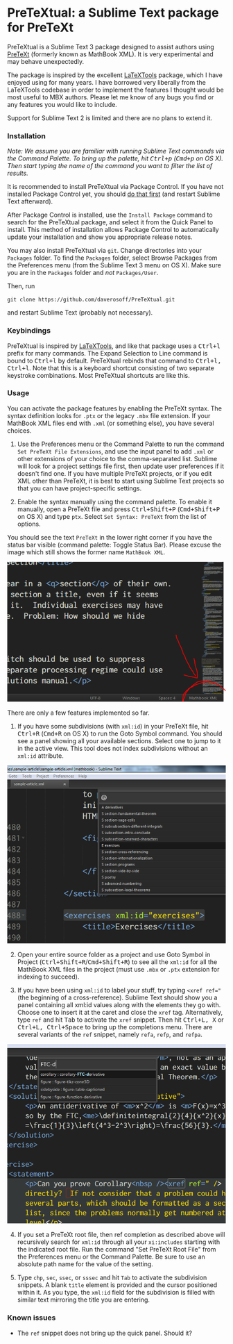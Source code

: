 # PreTeXtual: a Sublime Text package for PreTeXt

PreTeXtual is a Sublime Text 3 package designed to assist authors using
[PreTeXt](https://github.com/rbeezer/mathbook) (formerly known as MathBook
XML). It is very experimental and may behave unexpectedly.

The package is inspired by the excellent
[LaTeXTools](https://github.com/SublimeText/LaTeXTools) package, which I have
enjoyed using for many years. I have borrowed very liberally from the
LaTeXTools codebase in order to implement the features I thought would be most
useful to MBX authors. Please let me know of any bugs you find or any features
you would like to include.

Support for Sublime Text 2 is limited and there are no plans to extend it.

### Installation

*Note: We assume you are familiar with running Sublime Text commands via the
Command Palette. To bring up the palette, hit <kbd>Ctrl+p</kbd>
(<kbd>Cmd+p</kbd> on OS X). Then start typing the name of the command you want
to filter the list of results.*

It is recommended to install PreTeXtual via Package Control. If you have not
installed Package Control yet, you should
[do that first](https://packagecontrol.io) (and restart Sublime Text afterward).

After Package Control is installed, use the `Install Package` command to
search for the PreTeXtual package, and select it from the Quick Panel to
install. This method of installation allows Package Control to automatically
update your installation and show you appropriate release notes.

You may also install PreTeXtual via `git`. Change directories into your
`Packages` folder. To find the `Packages` folder, select Browse Packages from
the Preferences menu (from the Sublime Text 3 menu on OS X). Make sure you are
in the `Packages` folder and *not* `Packages/User`.

Then, run
```
git clone https://github.com/daverosoff/PreTeXtual.git
```
and restart Sublime Text (probably not necessary).

### Keybindings

PreTeXtual is inspired by
[LaTeXTools](https://packagecontrol.io/packages/LaTeXTools), and like that
package uses a <kbd>Ctrl+l</kbd> prefix for many commands. The Expand Selection
to Line command is bound to <kbd>Ctrl+l</kbd> by default. PreTeXtual rebinds that
command to <kbd>Ctrl+l, Ctrl+l</kbd>. Note that this is a keyboard shortcut
consisting of two separate keystroke combinations. Most PreTeXtual shortcuts are
like this.

### Usage

You can activate the package features by enabling the PreTeXt syntax. The
syntax definition looks for `.ptx` or the legacy `.mbx` file extension. If
your MathBook XML files end with `.xml` (or something else), you have several
choices.

1. Use the Preferences menu or the Command Palette to run the command `Set
   PreTeXt File Extensions`, and use the input panel to add `.xml` or other
   extensions of your choice to the comma-separated list. Sublime will look
   for a project settings file first, then update user preferences if it
   doesn't find one. If you have multiple PreTeXt projects, or if you edit XML
   other than PreTeXt, it is best to start using Sublime Text projects so that
   you can have project-specific settings.

3. Enable the syntax manually using the command palette. To enable it
   manually, open a PreTeXt file and press <kbd>Ctrl+Shift+P</kbd>
   (<kbd>Cmd+Shift+P</kbd> on OS X) and type `ptx`. Select `Set Syntax:
   PreTeXt` from the list of options.

You should see the text `PreTeXt` in the lower right corner if you have
the status bar visible (command palette: Toggle Status Bar). Please excuse
the image which still shows the former name `MathBook XML`.

![Image of status bar showing MathBook XML active](media/mbx-syntax-active.png)

There are only a few features implemented so far.

1. If you have some subdivisions (with `xml:id`) in your PreTeXt file, hit
   <kbd>Ctrl+R</kbd> (<kbd>Cmd+R</kbd> on OS X) to run the Goto Symbol command.
   You should see a panel showing all your available sections. Select one to
   jump to it in the active view. This tool does not index subdivisions without
   an `xml:id` attribute.

![Image of quick panel showing sections](media/quickpanel-sections.png)

2. Open your entire source folder as a project and use Goto Symbol in Project
   (<kbd>Ctrl+Shift+R</kbd>/<kbd>Cmd+Shift+R</kbd>) to see all the `xml:id`
   for all the MathBook XML files in the project (must use `.mbx` or `.ptx`
   extension for indexing to succeed).

3. If you have been using `xml:id` to label your stuff, try typing `<xref
   ref="` (the beginning of a cross-reference). Sublime Text should show you a
   panel containing all xml:id values along with the elements they go with.
   Choose one to insert it at the caret and close the `xref` tag.
   Alternatively, type `ref` and hit <kbd>Tab</kbd> to activate the `xref`
   snippet. Then hit <kbd>Ctrl+L, X</kbd> or <kbd>Ctrl+L, Ctrl+Space</kbd> to
   bring up the completions menu. There are several variants of the `ref`
   snippet, namely `refa`, `refp`, and `refpa`.

![Image of quick panel showing xml id values](media/quickpanel-xrefs.png)

4. If you set a PreTeXt root file, then ref completion as described above will
   recursively search for `xml:id` through all your `xi:includes` starting with
   the indicated root file. Run the command "Set PreTeXt Root File" from the
   Preferences menu or the Command Palette. Be sure to use an absolute path
   name for the value of the setting.

5. Type `chp`, `sec`, `ssec`, or `sssec` and hit `Tab` to activate the
   subdivision snippets. A blank `title` element is provided and the cursor
   positioned within it. As you type, the `xml:id` field for the subdivision
   is filled with similar text mirroring the title you are entering.

### Known issues

* The `ref` snippet does not bring up the quick panel. Should it?
